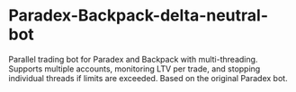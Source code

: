 # Paradex-Backpack-delta-neutral-bot
Parallel trading bot for Paradex and Backpack with multi-threading. Supports multiple accounts, monitoring LTV per trade, and stopping individual threads if limits are exceeded. Based on the original Paradex bot.
